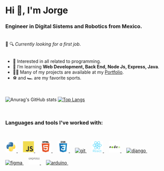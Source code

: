 # Hi 👋, I'm Jorge<br>
### Engineer in Digital Sistems and Robotics from Mexico.<br><br>
💼 🔍 *Currently looking for a first job*.<br><br>
- 👀 Interested in all related to programming.
-  🌱 I’m learning **Web Development, Back End, Node Js, Express, Java**.
-  👨‍💻 Many of my projects are available at my [Portfolio](https://j-atj.github.io/Portafolio/).
-  ⚽ and 🏎️ are my favorite sports.
<br>

![Anurag's GitHub stats](https://github-readme-stats.vercel.app/api?username=J-ATJ&show_icons=true&theme=github_dark&count_private=true)
[![Top Langs](https://github-readme-stats.vercel.app/api/top-langs/?username=J-ATJ&langs_count=8&theme=github_dark&layout=compact&count_private=true)](https://github.com/anuraghazra/github-readme-stats)

<br>
<h3 align="left">Languages and tools I've worked with:</h3> <br>
<p align="left"> 
    <a href="https://www.python.org" target="_blank" rel="noreferrer"> 
        <img src="https://raw.githubusercontent.com/devicons/devicon/master/icons/python/python-original.svg" alt="python" width="35" height="35"/> 
    </a>&nbsp&nbsp&nbsp
    <a href="https://developer.mozilla.org/en-US/docs/Web/JavaScript" target="_blank" rel="noreferrer"> 
        <img src="https://raw.githubusercontent.com/devicons/devicon/master/icons/javascript/javascript-original.svg" alt="javascript" width="35" height="35"/> 
    </a>&nbsp&nbsp&nbsp
    <a href="https://www.w3.org/html/" target="_blank" rel="noreferrer"> 
        <img src="https://raw.githubusercontent.com/devicons/devicon/master/icons/html5/html5-original-wordmark.svg" alt="html5" width="35" height="35"/> 
    </a> &nbsp&nbsp&nbsp 
    <a href="https://www.w3schools.com/css/" target="_blank" rel="noreferrer"> 
        <img src="https://raw.githubusercontent.com/devicons/devicon/master/icons/css3/css3-original-wordmark.svg" alt="css3" width="35" height="35"/> 
    </a>&nbsp&nbsp&nbsp
    <a href="https://git-scm.com/" target="_blank" rel="noreferrer"> 
        <img src="https://www.vectorlogo.zone/logos/git-scm/git-scm-icon.svg" alt="git" width="35" height="35"/>
    </a>&nbsp&nbsp&nbsp
    <a href="https://reactjs.org/" target="_blank" rel="noreferrer"> 
        <img src="https://raw.githubusercontent.com/devicons/devicon/master/icons/react/react-original-wordmark.svg" alt="react" width="35" height="35"/> 
    </a>&nbsp&nbsp&nbsp
    <a href="https://nodejs.org" target="_blank" rel="noreferrer"> 
        <img src="https://raw.githubusercontent.com/devicons/devicon/master/icons/nodejs/nodejs-original-wordmark.svg" alt="nodejs" width="35" height="35"/> 
    </a>&nbsp&nbsp&nbsp  
    <a href="https://www.djangoproject.com/" target="_blank" rel="noreferrer"> 
        <img src="https://cdn.worldvectorlogo.com/logos/django.svg" alt="django" width="35" height="35"/> 
    </a>&nbsp&nbsp&nbsp
      <a href="https://www.figma.com/" target="_blank" rel="noreferrer"> 
        <img src="https://www.vectorlogo.zone/logos/figma/figma-icon.svg" alt="figma" width="35" height="35"/> 
    </a>&nbsp&nbsp&nbsp 
    <a href="https://expressjs.com" target="_blank" rel="noreferrer"> 
        <img src="https://raw.githubusercontent.com/devicons/devicon/master/icons/express/express-original-wordmark.svg" alt="express" width="35" height="35"/> 
    </a>&nbsp&nbsp&nbsp  
    <a href="https://www.arduino.cc/" target="_blank" rel="noreferrer"> 
        <img src="https://cdn.worldvectorlogo.com/logos/arduino-1.svg" alt="arduino" width="35" height="35"/> 
    </a>&nbsp&nbsp&nbsp
